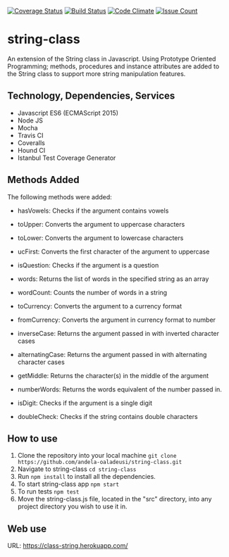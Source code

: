 [![Coverage Status](https://coveralls.io/repos/github/andela-oaladeusi/string-class/badge.svg?branch=development)](https://coveralls.io/github/andela-oaladeusi/string-class?branch=development)
[![Build Status](https://travis-ci.org/andela-oaladeusi/string-class.svg?branch=development)](https://travis-ci.org/andela-oaladeusi/string-class)
[![Code Climate](https://codeclimate.com/github/andela-oaladeusi/string-class/badges/gpa.svg)](https://codeclimate.com/github/andela-oaladeusi/string-class)
[![Issue Count](https://codeclimate.com/github/andela-oaladeusi/string-class/badges/issue_count.svg)](https://codeclimate.com/github/andela-oaladeusi/string-class)

# string-class
An extension of the String class in Javascript.
Using Prototype Oriented Programming; methods, procedures and instance attributes are added to the String class to support more string manipulation features.

## Technology, Dependencies, Services
- Javascript ES6 (ECMAScript 2015)
- Node JS
- Mocha
- Travis CI
- Coveralls
- Hound CI
- Istanbul Test Coverage Generator

## Methods Added
The following methods were added:
- hasVowels: Checks if the argument contains vowels

- toUpper: Converts the argument to uppercase characters

- toLower: Converts the argument to lowercase characters

- ucFirst: Converts the  first character of the argument to uppercase

- isQuestion: Checks if the argument is a question

- words: Returns the list of words in the specified string as an array

- wordCount: Counts the number of words in a string

- toCurrency: Converts the argument to a currency format

- fromCurrency: Converts the argument in currency format to number

- inverseCase: Returns the argument passed in with inverted character cases

- alternatingCase: Returns the argument passed in with alternating character cases

- getMiddle: Returns the character(s) in the middle of the argument

- numberWords: Returns the words equivalent of the number passed in.

- isDigit: Checks if the argument is a single digit

- doubleCheck: Checks if the string contains double characters

## How to use
1.  Clone the repository into your local machine
    `git clone https://github.com/andela-oaladeusi/string-class.git`
2.  Navigate to string-class
    `cd string-class`
3.  Run `npm install` to install all the dependencies.
4.  To start string-class app
    `npm start`
5.  To run tests
    `npm test`
6.  Move the string-class.js file, located in the "src" directory, into any project directory you wish to use it in.

## Web use
URL: https://class-string.herokuapp.com/
